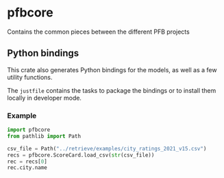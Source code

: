 # pfbcore

Contains the common pieces between the different PFB projects

## Python bindings

This crate also generates Python bindings for the models, as well as a few
utility functions.

The `justfile` contains the tasks to package the bindings or to install them
locally in developer mode.

### Example

```py
import pfbcore
from pathlib import Path

csv_file = Path("../retrieve/examples/city_ratings_2021_v15.csv")
recs = pfbcore.ScoreCard.load_csv(str(csv_file))
rec = recs[0]
rec.city.name
```
